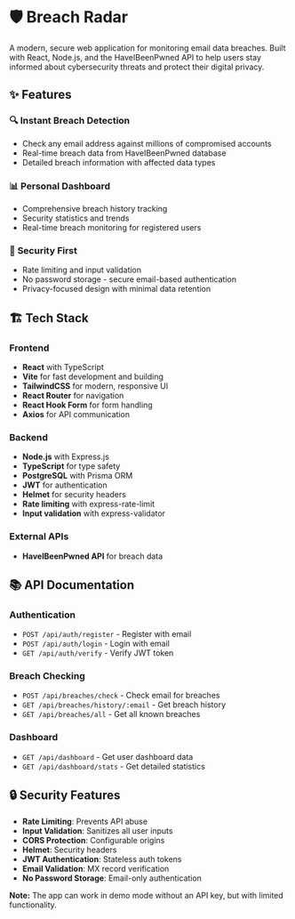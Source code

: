 # 🛡️ Breach Radar

A modern, secure web application for monitoring email data breaches. Built with React, Node.js, and the HaveIBeenPwned API to help users stay informed about cybersecurity threats and protect their digital privacy.

## ✨ Features

### 🔍 **Instant Breach Detection**
- Check any email address against millions of compromised accounts
- Real-time breach data from HaveIBeenPwned database
- Detailed breach information with affected data types

### 📊 **Personal Dashboard**
- Comprehensive breach history tracking
- Security statistics and trends
- Real-time breach monitoring for registered users

### 🔐 **Security First**
- Rate limiting and input validation
- No password storage - secure email-based authentication
- Privacy-focused design with minimal data retention


## 🏗️ Tech Stack

### Frontend
- **React** with TypeScript
- **Vite** for fast development and building
- **TailwindCSS** for modern, responsive UI
- **React Router** for navigation
- **React Hook Form** for form handling
- **Axios** for API communication

### Backend
- **Node.js** with Express.js
- **TypeScript** for type safety
- **PostgreSQL** with Prisma ORM
- **JWT** for authentication
- **Helmet** for security headers
- **Rate limiting** with express-rate-limit
- **Input validation** with express-validator

### External APIs
- **HaveIBeenPwned API** for breach data


## 📚 API Documentation

### Authentication
- `POST /api/auth/register` - Register with email
- `POST /api/auth/login` - Login with email  
- `GET /api/auth/verify` - Verify JWT token

### Breach Checking
- `POST /api/breaches/check` - Check email for breaches
- `GET /api/breaches/history/:email` - Get breach history
- `GET /api/breaches/all` - Get all known breaches

### Dashboard
- `GET /api/dashboard` - Get user dashboard data
- `GET /api/dashboard/stats` - Get detailed statistics


## 🔒 Security Features

- **Rate Limiting**: Prevents API abuse
- **Input Validation**: Sanitizes all user inputs  
- **CORS Protection**: Configurable origins
- **Helmet**: Security headers
- **JWT Authentication**: Stateless auth tokens
- **Email Validation**: MX record verification
- **No Password Storage**: Email-only authentication

**Note:** The app can work in demo mode without an API key, but with limited functionality.